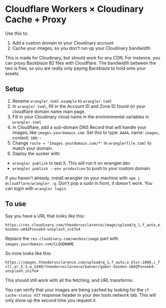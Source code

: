 # Cloudflare Workers × Cloudinary Cache + Proxy

Use this to:

1. Add a custom domain to your Cloudinary account
2. Cache your images, so you don't run up your Cloudinary bandwidth

This is made for Cloudinary, but should work for any CDN. For instance, you can proxy Backblaze B2 files with Cloudflare. The bandwidth between the two is free, so you are really only paying Backblaze to hold onto your assets.

## Setup

1. Rename `wrangler.toml.example` to `wrangler.toml`
2. In `wrangler.toml`, fill in the Account ID and Zone ID found on your cloudflare domain name main page.
3. Fill in your Cloudinary cloud name in the environmental variables in `wrangler.toml`
4. In Cloudflare, add a sub-domain DNS Record that will handle your images, like `images.yourdomain.com`. Set this to type: `AAAA`, name: `images`, content: `100::`
5. Change `route = "images.yourdomain.com/*"` in `wranglerfile.toml` to match your domain.
6. Deploy the sucker with:

- `wrangler publish` to test it. This will run it on wrangler.dev
- `wrangler publish --env production` to push to your custom domain

If you haven't already, install wrangler on your machine with `npm i @cloudflare/wrangler -g`. Don't pop a sudo in front, it doesn't work. You can login with `wrangler login`.

## To use

Say you have a URL that looks like this:

```
https://res.cloudinary.com/theodorusclarence/image/upload/q_1,f_auto,e_blur:1000,c_fill,ar_5:3,w_1440/theodorusclarence/banner/gabor-kozmon-u04ZPsnxeb4-unsplash_in1fe4
```

Replace the `res.cloudinary.com/wesbos/image` part with `images.yourdomain.com/CLOUDNAME`.

So mine looks like this:

`https://images.theodorusclarence.com/upload/q_1,f_auto,e_blur:1000,c_fill,ar_5:3,w_1440/theodorusclarence/banner/gabor-kozmon-u04ZPsnxeb4-unsplash_in1fe4`

This should still work with all the fetching, and URL transforms.

You can verify that your images are being cached by looking for the `cf-cache-status HIT` response header in your dev tools network tab. This will only show up the second time you request it.
